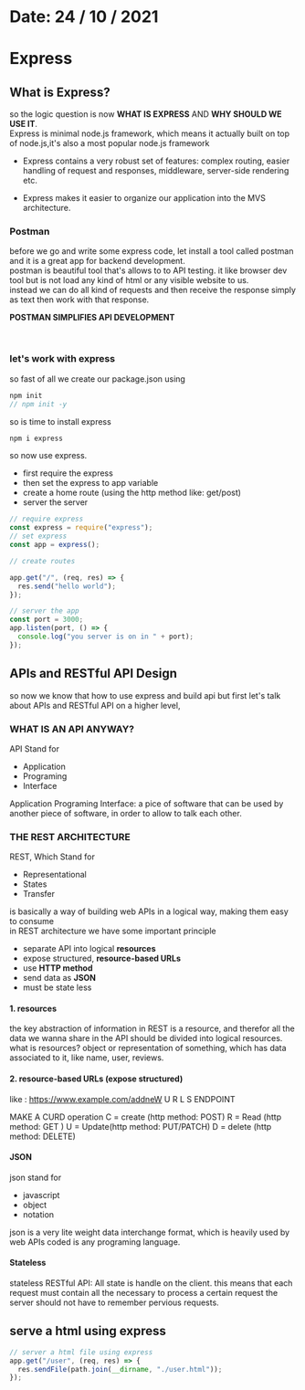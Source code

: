 # Date: 24 / 10 / 2021

# Express

## What is Express?

so the logic question is now **WHAT IS EXPRESS** AND **WHY SHOULD WE USE IT**.
<br>
Express is minimal node.js framework, which means it actually built on top of node.js,it's also a most popular node.js framework

- Express contains a very robust set of features: complex routing, easier handling of request and responses, middleware, server-side rendering etc.

- Express makes it easier to organize our application into the MVS architecture.

### Postman

before we go and write some express code, let install a tool called postman and it is a great app for backend development.
<br>
postman is beautiful tool that's allows to to API testing. it like browser dev tool but is not load any kind of html or any visible website to us.
<br>
instead we can do all kind of requests and then receive the response simply as text then work with that response.
<br>

**POSTMAN SIMPLIFIES API DEVELOPMENT**

<br>

### let's work with express

so fast of all we create our package.json using

```js
npm init
// npm init -y
```

so is time to install express

```js
npm i express
```

so now use express.

- first require the express
- then set the express to app variable
- create a home route (using the http method like: get/post)
- server the server

```js
// require express
const express = require("express");
// set express
const app = express();

// create routes

app.get("/", (req, res) => {
  res.send("hello world");
});

// server the app
const port = 3000;
app.listen(port, () => {
  console.log("you server is on in " + port);
});
```

## APIs and RESTful API Design

so now we know that how to use express and build api but first let's talk about APIs and RESTful API on a higher level,

### WHAT IS AN API ANYWAY?

API Stand for

- Application
- Programing
- Interface

Application Programing Interface: a pice of software that can be used by another piece of software, in order to allow to talk each other.

### THE REST ARCHITECTURE

REST, Which Stand for

- Representational
- States
- Transfer

is basically a way of building web APIs in a logical way, making them easy to consume
<br>
in REST architecture we have some important principle

- separate API into logical **resources**
- expose structured, **resource-based URLs**
- use **HTTP method**
- send data as **JSON**
- must be state less

#### 1. resources

the key abstraction of information in REST is a resource, and therefor all the data we wanna share in the API should be divided into logical resources.
<br>
what is resources?
object or representation of something, which has data associated to it, like name, user, reviews.

#### 2. resource-based URLs (expose structured)

like : https://www.example.com/addneW
U R L S ENDPOINT

MAKE A CURD operation
C = create (http method: POST)
R = Read (http method: GET )
U = Update(http method: PUT/PATCH)
D = delete (http method: DELETE)

#### JSON

json stand for

- javascript
- object
- notation

json is a very lite weight data interchange format, which is heavily used by web APIs coded is any programing language.

#### Stateless

stateless RESTful API: All state is handle on the client. this means that each request must contain all the necessary to process a certain request the server should not have to remember pervious requests.

## serve a html using express

```js
// server a html file using express
app.get("/user", (req, res) => {
  res.sendFile(path.join(__dirname, "./user.html"));
});
```
